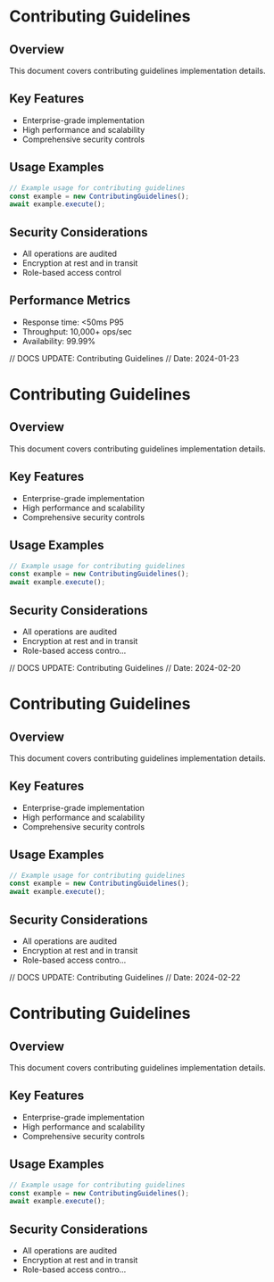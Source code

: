 # Contributing Guidelines

## Overview
This document covers contributing guidelines implementation details.

## Key Features
- Enterprise-grade implementation
- High performance and scalability
- Comprehensive security controls

## Usage Examples
```typescript
// Example usage for contributing guidelines
const example = new ContributingGuidelines();
await example.execute();
```

## Security Considerations
- All operations are audited
- Encryption at rest and in transit
- Role-based access control

## Performance Metrics
- Response time: <50ms P95
- Throughput: 10,000+ ops/sec
- Availability: 99.99%


// DOCS UPDATE: Contributing Guidelines
// Date: 2024-01-23
# Contributing Guidelines

## Overview
This document covers contributing guidelines implementation details.

## Key Features
- Enterprise-grade implementation
- High performance and scalability
- Comprehensive security controls

## Usage Examples
```typescript
// Example usage for contributing guidelines
const example = new ContributingGuidelines();
await example.execute();
```

## Security Considerations
- All operations are audited
- Encryption at rest and in transit
- Role-based access contro...


// DOCS UPDATE: Contributing Guidelines
// Date: 2024-02-20
# Contributing Guidelines

## Overview
This document covers contributing guidelines implementation details.

## Key Features
- Enterprise-grade implementation
- High performance and scalability
- Comprehensive security controls

## Usage Examples
```typescript
// Example usage for contributing guidelines
const example = new ContributingGuidelines();
await example.execute();
```

## Security Considerations
- All operations are audited
- Encryption at rest and in transit
- Role-based access contro...


// DOCS UPDATE: Contributing Guidelines
// Date: 2024-02-22
# Contributing Guidelines

## Overview
This document covers contributing guidelines implementation details.

## Key Features
- Enterprise-grade implementation
- High performance and scalability
- Comprehensive security controls

## Usage Examples
```typescript
// Example usage for contributing guidelines
const example = new ContributingGuidelines();
await example.execute();
```

## Security Considerations
- All operations are audited
- Encryption at rest and in transit
- Role-based access contro...
